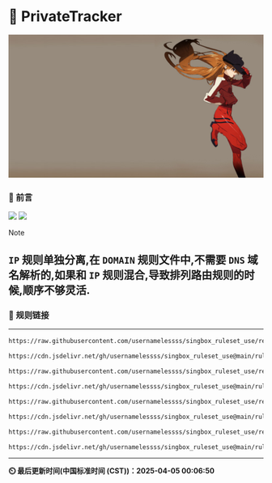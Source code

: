 
# 🧸 PrivateTracker
![](https://raw.githubusercontent.com/usernamelessss/picture-bed/main/images/202504042256831.jpg)
### 📣 前言
![](https://shields.io/badge/-移除重复规则-ff69b4) ![](https://shields.io/badge/-IP&nbsp;规则单独存放不与&nbsp;DOMAIN&nbsp;等混合-green)
> [!NOTE]
**`IP` 规则单独分离,在 `DOMAIN` 规则文件中,不需要 `DNS` 域名解析的,如果和 `IP` 规则混合,导致排列路由规则的时候,顺序不够灵活.**
---

###  🔗 规则链接
---

```url
https://raw.githubusercontent.com/usernamelessss/singbox_ruleset_use/refs/heads/main/rule/PrivateTracker/PrivateTracker_IP.json
```

```url
https://cdn.jsdelivr.net/gh/usernamelessss/singbox_ruleset_use@main/rule/PrivateTracker/PrivateTracker_IP.json
```

```url
https://raw.githubusercontent.com/usernamelessss/singbox_ruleset_use/refs/heads/main/rule/PrivateTracker/PrivateTracker_IP.srs
```

```url
https://cdn.jsdelivr.net/gh/usernamelessss/singbox_ruleset_use@main/rule/PrivateTracker/PrivateTracker_IP.srs
```

```url
https://raw.githubusercontent.com/usernamelessss/singbox_ruleset_use/refs/heads/main/rule/PrivateTracker/PrivateTracker_No_IP.json
```

```url
https://cdn.jsdelivr.net/gh/usernamelessss/singbox_ruleset_use@main/rule/PrivateTracker/PrivateTracker_No_IP.json
```

```url
https://raw.githubusercontent.com/usernamelessss/singbox_ruleset_use/refs/heads/main/rule/PrivateTracker/PrivateTracker_No_IP.srs
```

```url
https://cdn.jsdelivr.net/gh/usernamelessss/singbox_ruleset_use@main/rule/PrivateTracker/PrivateTracker_No_IP.srs
```

---
**⏲️ 最后更新时间(中国标准时间 (CST))：2025-04-05 00:06:50**